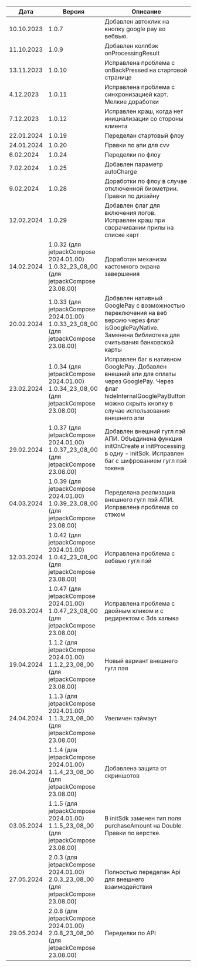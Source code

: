 | Дата       | Версия                                                                               | Описание                                                                                                                                                                            |
|------------|--------------------------------------------------------------------------------------|-------------------------------------------------------------------------------------------------------------------------------------------------------------------------------------|
| 10.10.2023 | 1.0.7                                                                                | Добавлен автоклик на кнопку google pay во вебвью.                                                                                                                                   |
| 11.10.2023 | 1.0.9                                                                                | Добавлен коллбэк onProcessingResult                                                                                                                                                 |
| 13.11.2023 | 1.0.10                                                                               | Исправлена проблема с onBackPressed на стартовой странице                                                                                                                           |
| 4.12.2023  | 1.0.11                                                                               | Исправлена проблема с синхронизацией карт. Мелкие доработки                                                                                                                         |
| 7.12.2023  | 1.0.12                                                                               | Исправлен краш, когда нет инициализации со стороны клиента                                                                                                                          |
| 22.01.2024 | 1.0.19                                                                               | Переделан стартовый флоу                                                                                                                                                            |
| 24.01.2024 | 1.0.20                                                                               | Правки по апи для cvv                                                                                                                                                               |
| 6.02.2024  | 1.0.24                                                                               | Переделки по флоу                                                                                                                                                                   |
| 7.02.2024  | 1.0.25                                                                               | Добавлен параметр autoCharge                                                                                                                                                        |
| 9.02.2024  | 1.0.28                                                                               | Доработки по флоу в случае отключенной биометрии. Правки по дизайну                                                                                                                 |
| 12.02.2024 | 1.0.29                                                                               | Добавлен флаг для включения логов. Исправлен краш при сворачивании прилы на списке карт                                                                                             |
| 14.02.2024 | 1.0.32 (для jetpackCompose 2024.01.00) 1.0.32_23_08_00 (для jetpackCompose 23.08.00) | Доработан механизм кастомного  экрана завершения                                                                                                                                    |
| 20.02.2024 | 1.0.33 (для jetpackCompose 2024.01.00) 1.0.33_23_08_00 (для jetpackCompose 23.08.00) | Добавлен нативный GooglePay с возможностью переключения на веб версию через флаг isGooglePayNative. Заменена библиотека для считывания банковской карты                             |
| 23.02.2024 | 1.0.34 (для jetpackCompose 2024.01.00) 1.0.34_23_08_00 (для jetpackCompose 23.08.00) | Исправлен баг в нативном GooglePay. Добавлен внешний апи для оплаты через GooglePay. Через флаг hideInternalGooglePayButton можно скрыть кнопку в случае использования внешнего апи |
| 29.02.2024 | 1.0.37 (для jetpackCompose 2024.01.00) 1.0.37_23_08_00 (для jetpackCompose 23.08.00) | Добавлен внешний гугл пэй АПИ. Объединена функция initOnCreate и initProcessing в одну - initSdk. Исправлен баг с шифрованием гугл пэй токена                                       |
| 04.03.2024 | 1.0.39 (для jetpackCompose 2024.01.00) 1.0.39_23_08_00 (для jetpackCompose 23.08.00) | Переделана реализация внешнего гугл пэй АПИ. Исправлена проблема со стэком                                                                                                          |
| 12.03.2024 | 1.0.42 (для jetpackCompose 2024.01.00) 1.0.42_23_08_00 (для jetpackCompose 23.08.00) | Исправлена проблема с вебвью гугл пэй                                                                                                                                               |
| 26.03.2024 | 1.0.47 (для jetpackCompose 2024.01.00) 1.0.47_23_08_00 (для jetpackCompose 23.08.00) | Исправлена проблема с двойным кликом и с редиректом с 3ds халыка                                                                                                                    |
| 19.04.2024 | 1.1.2 (для jetpackCompose 2024.01.00) 1.1.2_23_08_00 (для jetpackCompose 23.08.00)   | Новый вариант внешнего гугл пэя                                                                                                                                                     |
| 24.04.2024 | 1.1.3 (для jetpackCompose 2024.01.00) 1.1.3_23_08_00 (для jetpackCompose 23.08.00)   | Увеличен таймаут                                                                                                                                                                    |
| 26.04.2024 | 1.1.4 (для jetpackCompose 2024.01.00) 1.1.4_23_08_00 (для jetpackCompose 23.08.00)   | Добавлена защита от скриншотов                                                                                                                                                      |
| 03.05.2024 | 1.1.5 (для jetpackCompose 2024.01.00) 1.1.5_23_08_00 (для jetpackCompose 23.08.00)   | В initSdk заменен тип поля purchaseAmount на Double. Правки по верстке.                                                                                                             |
| 27.05.2024 | 2.0.3 (для jetpackCompose 2024.01.00) 2.0.3_23_08_00 (для jetpackCompose 23.08.00)   | Полностью переделан Api для внешнего взаимодействия                                                                                                                                 |
| 29.05.2024 | 2.0.8 (для jetpackCompose 2024.01.00) 2.0.8_23_08_00 (для jetpackCompose 23.08.00)   | Переделки по API                                                                                                                                                                    |
